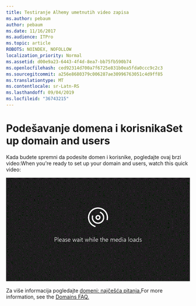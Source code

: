 ```yaml
---
title: Testiranje Alhemy umetnutih video zapisa
ms.author: pebaum
author: pebaum
ms.date: 11/16/2017
ms.audience: ITPro
ms.topic: article
ROBOTS: NOINDEX, NOFOLLOW
localization_priority: Normal
ms.assetid: d00e9a23-6443-4f4d-8ea7-bb75fb590b74
ms.openlocfilehash: ced92314d700a7f6725e831b0ea5fda0ccc9c2c3
ms.sourcegitcommit: a256e8680379c006287ae30996763051c4d9ff85
ms.translationtype: MT
ms.contentlocale: sr-Latn-RS
ms.lasthandoff: 09/04/2019
ms.locfileid: "36743215"
---
```

# <a name="set-up-domain-and-users"></a><span data-ttu-id="b7913-102">Podešavanje domena i korisnika</span><span class="sxs-lookup"><span data-stu-id="b7913-102">Set up domain and users</span></span>

<span data-ttu-id="b7913-103">Kada budete spremni da podesite domen i korisnike, pogledajte ovaj brzi video:</span><span class="sxs-lookup"><span data-stu-id="b7913-103">When you're ready to set up your domain and users, watch this quick video:</span></span>
  
![Vaš pregledač ne podržava video.](media/MSN_Video_Widget.gif)
  
<span data-ttu-id="b7913-106">Za više informacija pogledajte [domeni: najčešća pitanja.](https://docs.microsoft.com/office365/admin/setup/domains-faq)</span><span class="sxs-lookup"><span data-stu-id="b7913-106">For more information, see the [Domains FAQ.](https://docs.microsoft.com/office365/admin/setup/domains-faq)</span></span>
  

